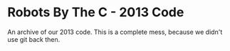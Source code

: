 # Robots By The C - 2013 Code

An archive of our 2013 code. This is a complete mess, because we didn't use git
back then.
